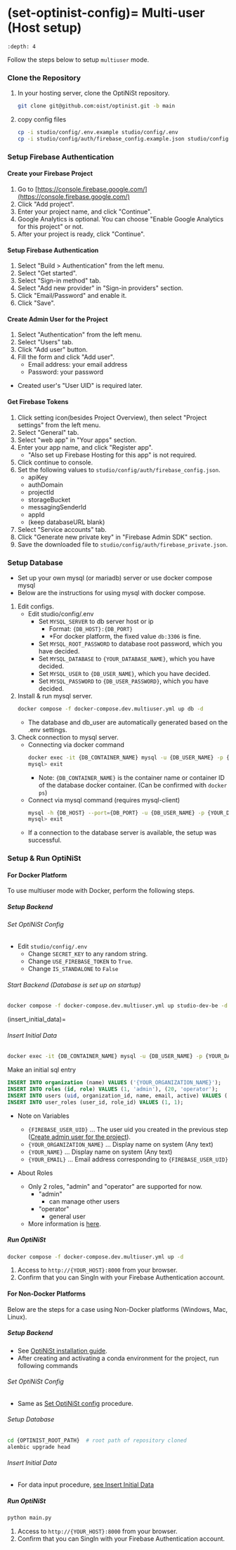 (set-optinist-config)=
Multi-user (Host setup)
=======================

```{contents}
:depth: 4
```

Follow the steps below to setup `multiuser` mode.

### Clone the Repository
1. In your hosting server, clone the OptiNiSt repository.
    ```bash
    git clone git@github.com:oist/optinist.git -b main
    ```
2. copy config files
    ```bash
    cp -i studio/config/.env.example studio/config/.env
    cp -i studio/config/auth/firebase_config.example.json studio/config/auth/firebase_config.json
    ```

###  Setup Firebase Authentication

#### Create your Firebase Project
1. Go to [https://console.firebase.google.com/](https://console.firebase.google.com/)
2. Click "Add project".
3. Enter your project name, and click "Continue".
4. Google Analytics is optional. You can choose "Enable Google Analytics for this project" or not.
5. After your project is ready, click "Continue".

#### Setup Firebase Authentication
1. Select "Build > Authentication" from the left menu.
2. Select "Get started".
3. Select "Sign-in method" tab.
4. Select "Add new provider" in "Sign-in providers" section.
5. Click "Email/Password" and enable it.
6. Click "Save".

#### Create Admin User for the Project
1. Select "Authentication" from the left menu.
2. Select "Users" tab.
3. Click "Add user" button.
4. Fill the form and click "Add user".
    - Email address: your email address
    - Password: your password

- Created user's "User UID" is required later.

#### Get Firebase Tokens
1. Click setting icon(besides Project Overview), then select "Project settings" from the left menu.
2. Select "General" tab.
3. Select "web app" in "Your apps" section.
4. Enter your app name, and click "Register app".
    - "Also set up Firebase Hosting for this app" is not required.
5. Click continue to console.
6. Set the following values to `studio/config/auth/firebase_config.json`.
    - apiKey
    - authDomain
    - projectId
    - storageBucket
    - messagingSenderId
    - appId
    - (keep databaseURL blank)
7. Select "Service accounts" tab.
8. Click "Generate new private key" in "Firebase Admin SDK" section.
9. Save the downloaded file to `studio/config/auth/firebase_private.json`.

### Setup Database
- Set up your own mysql (or mariadb) server or use docker compose mysql
- Below are the instructions for using mysql with docker compose.

1. Edit configs.
    - Edit studio/config/.env
      - Set `MYSQL_SERVER` to db server host or ip
        - Format: `{DB_HOST}:{DB_PORT}`
        - \*For docker platform, the fixed value `db:3306` is fine.
      - Set `MYSQL_ROOT_PASSWORD` to database root password, which you have decided.
      - Set `MYSQL_DATABASE` to `{YOUR_DATABASE_NAME}`, which you have decided.
      - Set `MYSQL_USER` to `{DB_USER_NAME}`, which you have decided.
      - Set `MYSQL_PASSWORD` to `{DB_USER_PASSWORD}`, which you have decided.
2. Install & run mysql server.
    ```bash
    docker compose -f docker-compose.dev.multiuser.yml up db -d
    ```
    - The database and db_user are automatically generated based on the .env settings.
3. Check connection to mysql server.
    - Connecting via docker command
      ```bash
      docker exec -it {DB_CONTAINER_NAME} mysql -u {DB_USER_NAME} -p {YOUR_DATABASE_NAME}
      mysql> exit
      ```
      - Note: `{DB_CONTAINER_NAME}` is the container name or container ID of the database docker container. (Can be confirmed with `docker ps`)
    - Connect via mysql command (requires mysql-client)
      ```bash
      mysql -h {DB_HOST} --port={DB_PORT} -u {DB_USER_NAME} -p {YOUR_DATABASE_NAME}
      mysql> exit
      ```
    - If a connection to the database server is available, the setup was successful.

### Setup & Run OptiNiSt

#### For Docker Platform

To use multiuser mode with Docker, perform the following steps.

##### Setup Backend

###### Set OptiNiSt Config
- Edit `studio/config/.env`
    - Change `SECRET_KEY` to any random string.
    - Change `USE_FIREBASE_TOKEN` to `True`.
    - Change `IS_STANDALONE` to `False`

###### Start Backend (Database is set up on startup)
```bash
docker compose -f docker-compose.dev.multiuser.yml up studio-dev-be -d
```
(insert_initial_data)=
###### Insert Initial Data
```bash
docker exec -it {DB_CONTAINER_NAME} mysql -u {DB_USER_NAME} -p {YOUR_DATABASE_NAME}
```
Make an initial sql entry
```sql
INSERT INTO organization (name) VALUES ('{YOUR_ORGANIZATION_NAME}');
INSERT INTO roles (id, role) VALUES (1, 'admin'), (20, 'operator');
INSERT INTO users (uid, organization_id, name, email, active) VALUES ('{FIREBASE_USER_UID}', 1, '{YOUR_NAME}', '{YOUR_EMAIL}', true);
INSERT INTO user_roles (user_id, role_id) VALUES (1, 1);
```
  - Note on Variables
    - `{FIREBASE_USER_UID}` ... The user uid you created in the previous step ([Create admin user for the project](#create-admin-user-for-the-project)).
    - `{YOUR_ORGANIZATION_NAME}` ... Display name on system (Any text)
    - `{YOUR_NAME}` ... Display name on system (Any text)
    - `{YOUR_EMAIL}` ... Email address corresponding to `{FIREBASE_USER_UID}`

- About Roles
  - Only 2 roles, "admin" and "operator" are supported for now.
    - "admin"
      - can manage other users
    - "operator"
      - general user
  - More information is [here](usage.md).

##### Run OptiNiSt
```bash
docker compose -f docker-compose.dev.multiuser.yml up -d
```

1. Access to `http://{YOUR_HOST}:8000` from your browser.
2. Confirm that you can SingIn with your Firebase Authentication account.

#### For Non-Docker Platforms

Below are the steps for a case using Non-Docker platforms (Windows, Mac, Linux).

##### Setup Backend
- See [OptiNiSt installation guide](../../installation/index.rst).
- After creating and activating a conda environment for the project, run following commands

###### Set OptiNiSt Config
- Same as [Set OptiNiSt config](#set-optinist-config) procedure.

###### Setup Database
```bash
cd {OPTINIST_ROOT_PATH}  # root path of repository cloned
alembic upgrade head
```

###### Insert Initial Data
- For data input procedure, [see Insert Initial Data](#insert_initial_data) 

##### Run OptiNiSt
```bash
python main.py
```

1. Access to `http://{YOUR_HOST}:8000` from your browser.
2. Confirm that you can SingIn with your Firebase Authentication account.
